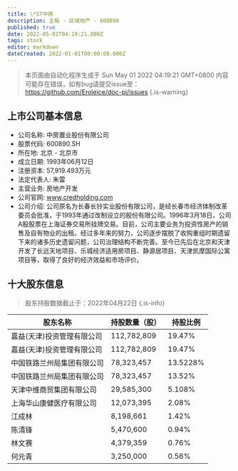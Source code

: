 ```yaml
---
title: \*ST中房
description: 主板 - 区域地产 - 600890
published: true
date: 2022-05-01T04:19:21.000Z
tags: stock
editor: markdown
dateCreated: 2022-01-01T00:00:00.000Z
---
```


> 本页面由自动化程序生成于 Sun May 01 2022 04:19:21 GMT+0800
> 内容可能存在错误，如有bug请提交issue至：https://github.com/Eroleice/doc-pi/issues
{.is-warning}

## 上市公司基本信息
- 公司名称: 中房置业股份有限公司
- 股票代码: 600890.SH
- 所在地: 北京 - 北京市
- 成立日期: 1993年06月12日
- 注册资本: 57,919.493万元
- 法定代表人: 朱雷
- 主营业务: 房地产开发
- 公司官网: www.credholding.com
- 公司介绍: 公司原名为长春长铃实业股份有限公司，是经长春市经济体制改革委员会批准，于1993年通过改制设立的股份有限公司。1996年3月18日，公司A股股票在上海证券交易所挂牌交易。目前，公司主要业务为投资性房产的销售及自有物业的出租。经过多年来的努力，公司逐步摆脱了收购重组时期遗留下来的诸多历史遗留问题，公司治理结构不断完善。至今已先后在北京和天津开发了长远天地项目、乐城经济适用房项目、静源居项目、天津凯摩国际公寓项目等，取得了良好的经济效益和市场评价。


## 十大股东信息
> 股东持股数据截止于：2022年04月22日
{.is-info}

| 股东名称 | 持股数量（股） | 持股比例 |
| --- | --- | --- |
| 嘉益(天津)投资管理有限公司 | 112,782,809 | 19.47% |
| 嘉益(天津)投资管理有限公司 | 112,782,809 | 19.47% |
| 中国铁路兰州局集团有限公司 | 78,323,457 | 13.5228% |
| 中国铁路兰州局集团有限公司 | 78,323,457 | 13.52% |
| 天津中维商贸集团有限公司 | 29,585,300 | 5.108% |
| 上海华山康健医疗有限公司 | 12,073,395 | 2.08% |
| 江成林 | 8,198,661 | 1.42% |
| 陈清锋 | 5,470,600 | 0.94% |
| 林文赛 | 4,379,359 | 0.76% |
| 何元青 | 3,250,000 | 0.56% |




